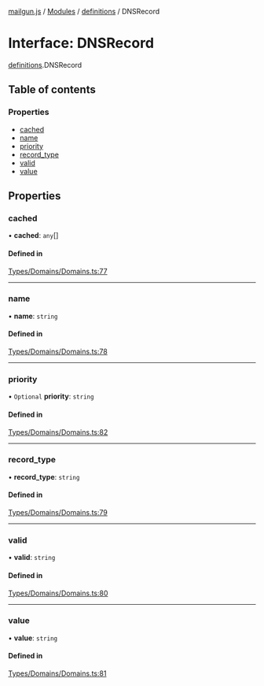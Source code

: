 [mailgun.js](../README.md) / [Modules](../modules.md) / [definitions](../modules/definitions.md) / DNSRecord

# Interface: DNSRecord

[definitions](../modules/definitions.md).DNSRecord

## Table of contents

### Properties

- [cached](definitions.DNSRecord.md#cached)
- [name](definitions.DNSRecord.md#name)
- [priority](definitions.DNSRecord.md#priority)
- [record\_type](definitions.DNSRecord.md#record_type)
- [valid](definitions.DNSRecord.md#valid)
- [value](definitions.DNSRecord.md#value)

## Properties

### cached

• **cached**: `any`[]

#### Defined in

[Types/Domains/Domains.ts:77](https://github.com/mailgun/mailgun.js/blob/aa3958c/lib/Types/Domains/Domains.ts#L77)

___

### name

• **name**: `string`

#### Defined in

[Types/Domains/Domains.ts:78](https://github.com/mailgun/mailgun.js/blob/aa3958c/lib/Types/Domains/Domains.ts#L78)

___

### priority

• `Optional` **priority**: `string`

#### Defined in

[Types/Domains/Domains.ts:82](https://github.com/mailgun/mailgun.js/blob/aa3958c/lib/Types/Domains/Domains.ts#L82)

___

### record\_type

• **record\_type**: `string`

#### Defined in

[Types/Domains/Domains.ts:79](https://github.com/mailgun/mailgun.js/blob/aa3958c/lib/Types/Domains/Domains.ts#L79)

___

### valid

• **valid**: `string`

#### Defined in

[Types/Domains/Domains.ts:80](https://github.com/mailgun/mailgun.js/blob/aa3958c/lib/Types/Domains/Domains.ts#L80)

___

### value

• **value**: `string`

#### Defined in

[Types/Domains/Domains.ts:81](https://github.com/mailgun/mailgun.js/blob/aa3958c/lib/Types/Domains/Domains.ts#L81)
